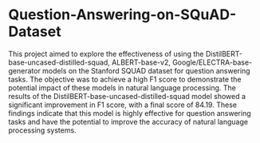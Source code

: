 # Question-Answering-on-SQuAD-Dataset

This project aimed to explore the effectiveness of using the DistilBERT-base-uncased-distilled-squad, ALBERT-base-v2, Google/ELECTRA-base-generator models on the Stanford SQUAD dataset for question answering tasks. The objective was to achieve a high F1 score to demonstrate the potential impact of these models in natural language processing. The results of the DistilBERT-base-uncased-distilled-squad model showed a significant improvement in F1 score, with a final score of 84.19. These findings indicate that this model is highly effective for question answering tasks and have the potential to improve the accuracy of natural language processing systems.
